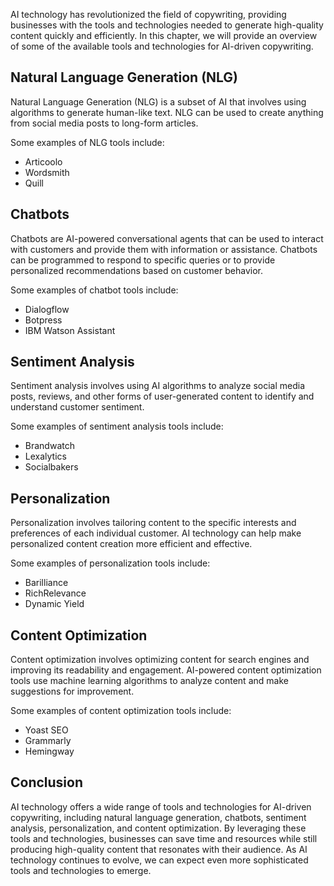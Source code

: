 
AI technology has revolutionized the field of copywriting, providing businesses with the tools and technologies needed to generate high-quality content quickly and efficiently. In this chapter, we will provide an overview of some of the available tools and technologies for AI-driven copywriting.

Natural Language Generation (NLG)
---------------------------------

Natural Language Generation (NLG) is a subset of AI that involves using algorithms to generate human-like text. NLG can be used to create anything from social media posts to long-form articles.

Some examples of NLG tools include:

* Articoolo
* Wordsmith
* Quill

Chatbots
--------

Chatbots are AI-powered conversational agents that can be used to interact with customers and provide them with information or assistance. Chatbots can be programmed to respond to specific queries or to provide personalized recommendations based on customer behavior.

Some examples of chatbot tools include:

* Dialogflow
* Botpress
* IBM Watson Assistant

Sentiment Analysis
------------------

Sentiment analysis involves using AI algorithms to analyze social media posts, reviews, and other forms of user-generated content to identify and understand customer sentiment.

Some examples of sentiment analysis tools include:

* Brandwatch
* Lexalytics
* Socialbakers

Personalization
---------------

Personalization involves tailoring content to the specific interests and preferences of each individual customer. AI technology can help make personalized content creation more efficient and effective.

Some examples of personalization tools include:

* Barilliance
* RichRelevance
* Dynamic Yield

Content Optimization
--------------------

Content optimization involves optimizing content for search engines and improving its readability and engagement. AI-powered content optimization tools use machine learning algorithms to analyze content and make suggestions for improvement.

Some examples of content optimization tools include:

* Yoast SEO
* Grammarly
* Hemingway

Conclusion
----------

AI technology offers a wide range of tools and technologies for AI-driven copywriting, including natural language generation, chatbots, sentiment analysis, personalization, and content optimization. By leveraging these tools and technologies, businesses can save time and resources while still producing high-quality content that resonates with their audience. As AI technology continues to evolve, we can expect even more sophisticated tools and technologies to emerge.
